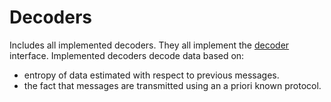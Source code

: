 # Decoders

Includes all implemented decoders. They all implement the [decoder](decoder.py) interface. Implemented decoders 
 decode data based on:
 - entropy of data estimated with respect to previous messages.
 - the fact that messages are transmitted using an a priori known protocol.